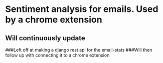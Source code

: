 # Sentiment analysis for emails. Used by a chrome extension

## Will continuously update

###Left off at making a django rest api for the email-stats
###Will then follow up with connecting it to a chrome extension

